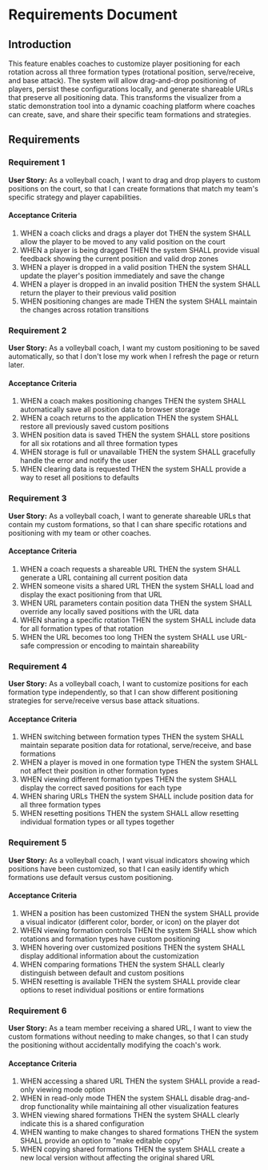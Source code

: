 # Requirements Document

## Introduction

This feature enables coaches to customize player positioning for each rotation across all three formation types (rotational position, serve/receive, and base attack). The system will allow drag-and-drop positioning of players, persist these configurations locally, and generate shareable URLs that preserve all positioning data. This transforms the visualizer from a static demonstration tool into a dynamic coaching platform where coaches can create, save, and share their specific team formations and strategies.

## Requirements

### Requirement 1

**User Story:** As a volleyball coach, I want to drag and drop players to custom positions on the court, so that I can create formations that match my team's specific strategy and player capabilities.

#### Acceptance Criteria

1. WHEN a coach clicks and drags a player dot THEN the system SHALL allow the player to be moved to any valid position on the court
2. WHEN a player is being dragged THEN the system SHALL provide visual feedback showing the current position and valid drop zones
3. WHEN a player is dropped in a valid position THEN the system SHALL update the player's position immediately and save the change
4. WHEN a player is dropped in an invalid position THEN the system SHALL return the player to their previous valid position
5. WHEN positioning changes are made THEN the system SHALL maintain the changes across rotation transitions

### Requirement 2

**User Story:** As a volleyball coach, I want my custom positioning to be saved automatically, so that I don't lose my work when I refresh the page or return later.

#### Acceptance Criteria

1. WHEN a coach makes positioning changes THEN the system SHALL automatically save all position data to browser storage
2. WHEN a coach returns to the application THEN the system SHALL restore all previously saved custom positions
3. WHEN position data is saved THEN the system SHALL store positions for all six rotations and all three formation types
4. WHEN storage is full or unavailable THEN the system SHALL gracefully handle the error and notify the user
5. WHEN clearing data is requested THEN the system SHALL provide a way to reset all positions to defaults

### Requirement 3

**User Story:** As a volleyball coach, I want to generate shareable URLs that contain my custom formations, so that I can share specific rotations and positioning with my team or other coaches.

#### Acceptance Criteria

1. WHEN a coach requests a shareable URL THEN the system SHALL generate a URL containing all current position data
2. WHEN someone visits a shared URL THEN the system SHALL load and display the exact positioning from that URL
3. WHEN URL parameters contain position data THEN the system SHALL override any locally saved positions with the URL data
4. WHEN sharing a specific rotation THEN the system SHALL include data for all formation types of that rotation
5. WHEN the URL becomes too long THEN the system SHALL use URL-safe compression or encoding to maintain shareability

### Requirement 4

**User Story:** As a volleyball coach, I want to customize positions for each formation type independently, so that I can show different positioning strategies for serve/receive versus base attack situations.

#### Acceptance Criteria

1. WHEN switching between formation types THEN the system SHALL maintain separate position data for rotational, serve/receive, and base formations
2. WHEN a player is moved in one formation type THEN the system SHALL not affect their position in other formation types
3. WHEN viewing different formation types THEN the system SHALL display the correct saved positions for each type
4. WHEN sharing URLs THEN the system SHALL include position data for all three formation types
5. WHEN resetting positions THEN the system SHALL allow resetting individual formation types or all types together

### Requirement 5

**User Story:** As a volleyball coach, I want visual indicators showing which positions have been customized, so that I can easily identify which formations use default versus custom positioning.

#### Acceptance Criteria

1. WHEN a position has been customized THEN the system SHALL provide a visual indicator (different color, border, or icon) on the player dot
2. WHEN viewing formation controls THEN the system SHALL show which rotations and formation types have custom positioning
3. WHEN hovering over customized positions THEN the system SHALL display additional information about the customization
4. WHEN comparing formations THEN the system SHALL clearly distinguish between default and custom positions
5. WHEN resetting is available THEN the system SHALL provide clear options to reset individual positions or entire formations

### Requirement 6

**User Story:** As a team member receiving a shared URL, I want to view the custom formations without needing to make changes, so that I can study the positioning without accidentally modifying the coach's work.

#### Acceptance Criteria

1. WHEN accessing a shared URL THEN the system SHALL provide a read-only viewing mode option
2. WHEN in read-only mode THEN the system SHALL disable drag-and-drop functionality while maintaining all other visualization features
3. WHEN viewing shared formations THEN the system SHALL clearly indicate this is a shared configuration
4. WHEN wanting to make changes to shared formations THEN the system SHALL provide an option to "make editable copy"
5. WHEN copying shared formations THEN the system SHALL create a new local version without affecting the original shared URL

